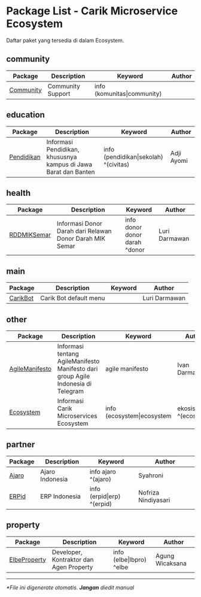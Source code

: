# Package List - Carik Microservice Ecosystem
Daftar paket yang tersedia di dalam Ecosystem.


## community
| Package | Description | Keyword | Author |
|---|---|---|---|
|[Community](../data/community/Community)|Community Support|info (komunitas\|community)<br />||

## education
| Package | Description | Keyword | Author |
|---|---|---|---|
|[Pendidikan](../data/education/Pendidikan)|Informasi Pendidikan, khususnya kampus di Jawa Barat dan Banten|info (pendidikan\|sekolah)<br />^(civitas)<br />|Adji Ayomi|

## health
| Package | Description | Keyword | Author |
|---|---|---|---|
|[RDDMIKSemar](../data/health/RDDMIKSemar)|Informasi Donor Darah dari Relawan Donor Darah MIK Semar|info donor<br />donor darah<br />^donor<br />|Luri Darmawan|

## main
| Package | Description | Keyword | Author |
|---|---|---|---|
|[CarikBot](../data/main/CarikBot)|Carik Bot default menu||Luri Darmawan|

## other
| Package | Description | Keyword | Author |
|---|---|---|---|
|[AgileManifesto](../data/other/AgileManifesto)|Informasi tentang AgileManifesto Manifesto dari group Agile Indonesia di Telegram|agile manifesto<br />|Ivan Darmawan|
|[Ecosystem](../data/other/Ecosystem)|Informasi Carik Microservices Ecosystem|info (ecosystem\|ecosystem|ekosistem)<br />^(ecosystem|ecosystem|ekosistem)<br />|Luri Darmawan|

## partner
| Package | Description | Keyword | Author |
|---|---|---|---|
|[Ajaro](../data/partner/Ajaro)|Ajaro Indonesia|info ajaro<br />^(ajaro)<br />|Syahroni|
|[ERPid](../data/partner/ERPid)|ERP Indonesia|info (erpid\|erp)<br />^(erpid)<br />|Nofriza Nindiyasari|

## property
| Package | Description | Keyword | Author |
|---|---|---|---|
|[ElbeProperty](../data/property/ElbeProperty)|Developer, Kontraktor dan Agen Property|info (elbe\|lbpro)<br />^elbe<br />|Agung Wicaksana|

___
_*File ini digenerate otomatis. **Jangan** diedit manual_